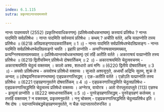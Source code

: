 ```yaml
---
index: 6.1.115
sutra: प्रकृत्याऽन्तःपादमव्यपरे

---
```

 नान्तः पादमव्यपरे (2552) (प्रकृतिभावाधिकरणम्) (प्रतिषेध्यबोधकभाष्यम्) कस्यायं प्रतिषेधः ? नान्तः पादमिति सर्वप्रतिषेधः । नान्तः पादमिति सर्वस्यायं प्रतिषेधः । कथम् ? अचीति वर्तते, अचि यत्प्राप्नोति तस्य प्रतिषेधः ॥ (6218 अतिप्रसङ्गापादकवार्तिकम् ॥ 1 ॥) - नान्तः पादमिति सर्वप्रतिषेधश्चेदतिप्रसङ्गः - नान्तः पदमिति सर्वप्रतिषेधश्चेदतिप्रसङ्गो भवति । इहापि प्राप्नोति  -  अन्वग्निरुषसामग्रमख्यत्, प्रत्यग्निरुषसामग्रमख्यात् ॥ (प्रतिषेध्यान्तरबोधकभाष्यम्) एवं तर्हि अतीति वर्तते । अकाराश्रयं यत्प्राप्नोति तस्य प्रतिषेधः ॥ (6219 द्वितीयस्मिन् प्रतिषेध्ये दोषवार्तिकम् ॥ 2 ॥) - अकाराश्रयमिति चेदुत्ववचनम् - अकाराश्रयमिति चेदुत्वं वक्तव्यम् । कालो अश्वः, शतधारो अयं मणिः ॥ (6220 द्वितीये दोषवार्तिकम् ॥ 3 ॥) - अयवोः प्रतिषेधश्च - अयवोश्च प्रतिषेधो वक्तव्यः । सुजाते अश्वसूनृते, अध्वर्यो अद्रिभिः सुतम्, शुक्रं ते अन्यत् ॥ (दोषद्वयनिराकरणभाष्यम्) एङ्प्रकरणात्सिद्धम् । एङः-अतीति वर्तते । एङोऽति यत्प्राप्नोति तस्य प्रतिषेधः ॥ (6221 एङ्ग्रहणानुवर्तने दोषवार्तिकम् ॥ 4 ॥) - एङ्प्रकरणात्सिद्धमिति चेदुत्वप्रतिषेधः - एङ्प्रकरणात्सिद्धमिति चेदुत्वस्य प्रतिषेधो वक्तव्यः । अग्नेरत्र, वायोरत्र । अतो रोरप्लुतादप्लुते (113) एङश्च  -  इत्युत्वं प्राप्नोति ॥ (6222 समाधानवार्तिकम् ॥ 5 ॥) - पुनरेङ्ग्रहणात्सिद्धम् - पुनरेङ्ग्रहणं कर्तव्यम् ॥ तत्तर्हि वक्तव्यम् ? न वक्तव्यम्, प्रकृतमनुवर्तते । ननु चोक्तम्  -  एङ्प्रकरणात्सिद्धमिति चेदुत्वप्रतिषेध इति । नैष दोषः । पदान्ताभिसंबद्धमेङ्ग्रहणमनुवर्तते, न चैङः पदान्तात्परोरुरस्ति ॥ 